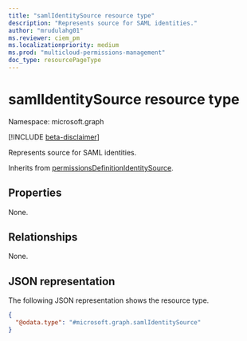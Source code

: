 ```yaml
---
title: "samlIdentitySource resource type"
description: "Represents source for SAML identities."
author: "mrudulahg01"
ms.reviewer: ciem_pm
ms.localizationpriority: medium
ms.prod: "multicloud-permissions-management"
doc_type: resourcePageType
---
```


# samlIdentitySource resource type

Namespace: microsoft.graph

[!INCLUDE [beta-disclaimer](../../includes/beta-disclaimer.md)]

Represents source for SAML identities.

Inherits from [permissionsDefinitionIdentitySource](../resources/permissionsdefinitionidentitysource.md).

## Properties
None.

## Relationships
None.

## JSON representation
The following JSON representation shows the resource type.
<!-- {
  "blockType": "resource",
  "@odata.type": "microsoft.graph.samlIdentitySource"
}
-->
``` json
{
  "@odata.type": "#microsoft.graph.samlIdentitySource"
}
```


